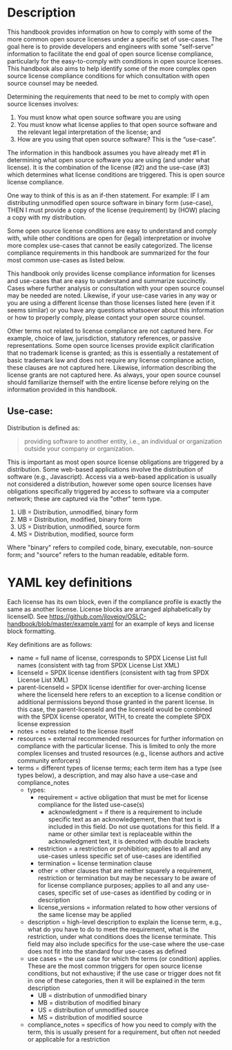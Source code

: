 
# Description
This handbook provides information on how to comply with some of the more common open source licenses under a specific set of use-cases. The goal here is to provide developers and engineers with some "self-serve" information to facilitate the end goal of open source license compliance, particularly for the easy-to-comply with conditions in open source licenses.  This handbook also aims to help identify some of the more complex open source license compliance conditions for which consultation with open source counsel may be needed.

Determining the requirements that need to be met to comply with open source licenses involves:
1) You must know what open source software you are using
2) You must know what license applies to that open source software and the relevant legal interpretation of the license; and
3) How are you using that open source software? This is the “use-case”.

The information in this handbook assumes you have already met #1 in determining what open source software you are using (and under what license). It is the combination of the license (#2) and the use-case (#3) which determines what license conditions are triggered. This is open source license compliance.

One way to think of this is as an if-then statement. For example: IF I am distributing unmodified open source software in binary form (use-case), THEN I must provide a copy of the license (requirement) by (HOW) placing a copy with my distribution.

Some open source license conditions are easy to understand and comply with, while other conditions are open for (legal) interpretation or involve more complex use-cases that cannot be easily categorized. The license compliance requirements in this handbook are summarized for the four most common use-cases as listed below. 

This handbook only provides license compliance information for licenses and use-cases that are easy to understand and summarize succinctly.  Cases where further analysis or consultation with your open source counsel may be needed are noted.  Likewise, if your use-case varies in any way or you are using a different license than those licenses listed here (even if it seems similar) or you have any questions whatsoever about this information or how to properly comply, please contact your open source counsel.

Other terms not related to license compliance are not captured here. For example, choice of law, jurisdiction, statutory references, or passive representations. Some open source licenses provide explicit clarification that no trademark license is granted; as this is essentially a restatement of basic trademark law and does not require any license compliance action, these clauses are not captured here. Likewise, information describing the license grants are not captured here. As always, your open source counsel should familiarize themself with the entire license before relying on the information provided in this handbook.

## Use-case:
Distribution is defined as:

> providing software to another entity, i.e., an individual or organization outside your company or organization. 

This is important as most open source license obligations are triggered by a distribution. Some web-based applications involve the distribution of software (e.g., Javascript). Access via a web-based application is usually not considered a distribution, however some open source licenses have obligations specifically triggered by access to software via a computer network; these are captured via the "other" term type.

1)	UB = Distribution, unmodified, binary form
2)	MB = Distribution, modified, binary form
3)	US = Distribution, unmodified, source form
4)	MS = Distribution, modified, source form

Where "binary" refers to compiled code, binary, executable, non-source form; and "source" refers to the human readable, editable form.

# YAML key definitions
Each license has its own block, even if the compliance profile is exactly the same as another license.
License blocks are arranged alphabetically by licenseID.  See https://github.com/jlovejoy/OSLC-handbook/blob/master/example.yaml for an example of keys and license block formatting.

Key definitions are as follows:

* name = full name of license, corresponds to SPDX License List full names (consistent with tag from SPDX License List XML)
* licenseId = SPDX license identifiers (consistent with tag from SPDX License List XML)
* parent-licenseId = SPDX license identifier for over-arching license where the licenseId here refers to an exception to a license condition or additional permissions beyond those granted in the parent license. In this case, the parent-licenseId and the licenseId would be combined with the SPDX license operator, WITH, to create the complete SPDX license expression
* notes = notes related to the license itself
* resources = external recommended resources for further information on compliance with the particular license. This is limited to only the more complex licenses and trusted resources (e.g., license authors and active community enforcers)
* terms = different types of license terms; each term item has a type (see types below), a description, and may also have a use-case and compliance_notes
  * types:
    * requirement = active obligation that must be met for license compliance for the listed use-case(s)
      * acknowledgment = if there is a requirement to include specific text as an acknowledgement, then that text is included in this field. Do not use quotations for this field. If a name or other similar text is replaceable within the acknowledgment text, it is denoted with double brackets
    * restriction = a restriction or prohibition; applies to all and any use-cases unless specific set of use-cases are identified
    * termination = license termination clause
    * other = other clauses that are neither squarely a requirement, restriction or termination but may be necessary to be aware of for license compliance purposes; applies to all and any use-cases, specific set of use-cases as identified by coding or in description
    * license_versions = information related to how other versions of the same license may be applied
  * description = high-level description to explain the license term, e.g., what do you have to do to meet the requirement, what is the restriction, under what conditions does the license terminate. This field may also include specifics for the use-case where the use-case does not fit into the standard four use-cases as defined
  * use cases = the use case for which the terms (or condition) applies. These are the most common triggers for open source license conditions, but not exhaustive; if the use case or trigger does not fit in one of these categories, then it will be explained in the term description
    * UB = distribution of unmodified binary
    * MB = distribution of modified binary
    * US = distribution of unmodified source
    * MS = distribution of modified source
  *  compliance_notes = specifics of how you need to comply with the term, this is usually present for a requirement, but often not needed or applicable for a restriction
